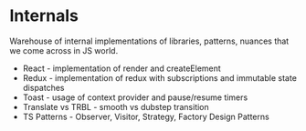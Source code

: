 # Internals

Warehouse of internal implementations of libraries, patterns, nuances that we come across in JS world.

* React - implementation of render and createElement
* Redux - implementation of redux with subscriptions and immutable state dispatches
* Toast - usage of context provider and pause/resume timers
* Translate vs TRBL - smooth vs dubstep transition
* TS Patterns - Observer, Visitor, Strategy, Factory Design Patterns
